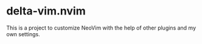 # delta-vim.nvim
This is a project to customize NeoVim with the help of other plugins and my own settings.
